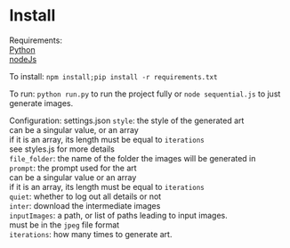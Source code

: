 # Install
Requirements:  
[Python](https://www.python.org/downloads/)  
[nodeJs](https://nodejs.org/en/download/)

To install:
```npm install;pip install -r requirements.txt```

To run: 
`python run.py` to run the project fully or
`node sequential.js` to just generate images.

Configuration:
settings.json
`style`: the style of the generated art  
can be a singular value, or an array  
if it is an array, its length must be equal to `iterations`  
see styles.js for more details  
`file_folder`: the name of the folder the images will be generated in  
`prompt`: the prompt used for the art  
can be a singular value or an array  
if it is an array, its length must be equal to `iterations`  
`quiet`: whether to log out all details or not  
`inter`: download the intermediate images  
`inputImages`: a path, or list of paths leading to input images.  
must be in the `jpeg` file format  
`iterations`: how many times to generate art.  
